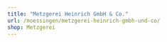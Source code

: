 ```yaml
---
title: "Metzgerei Heinrich GmbH & Co."
url: /moessingen/metzgerei-heinrich-gmbh-und-co/
shop: Metzgerei
---
```

